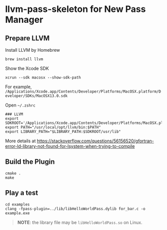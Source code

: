 # llvm-pass-skeleton for New Pass Manager 


## Prepare LLVM 

Install LLVM by Homebrew 

```
brew install llvm
```

Show the Xcode SDK

```
xcrun --sdk macosx --show-sdk-path
```

For example, `/Applications/Xcode.app/Contents/Developer/Platforms/MacOSX.platform/Developer/SDKs/MacOSX13.0.sdk`

Open `~/.zshrc`

```
### LLVM 
export SDKROOT='/Applications/Xcode.app/Contents/Developer/Platforms/MacOSX.platform/Developer/SDKs/MacOSX13.0.sdk'
export PATH="/usr/local/opt/llvm/bin:$PATH"
export LIBRARY_PATH="$LIBRARY_PATH:$SDKROOT/usr/lib"
```

More details at <https://stackoverflow.com/questions/56156520/gfortran-error-ld-library-not-found-for-lsystem-when-trying-to-compile>



## Build the Plugin 

```
cmake .
make
```


## Play a test 

```
cd examples
clang -fpass-plugin=../lib/libHelloWorldPass.dylib for_bar.c -o example.exe
```

> **NOTE**: the library file may be `libHelloWorldPass.so` on Linux. 

